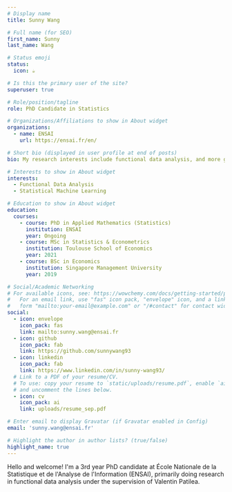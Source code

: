 ```yaml
---
# Display name
title: Sunny Wang

# Full name (for SEO)
first_name: Sunny
last_name: Wang

# Status emoji
status:
  icon: ☕️

# Is this the primary user of the site?
superuser: true

# Role/position/tagline
role: PhD Candidate in Statistics

# Organizations/Affiliations to show in About widget
organizations:
  - name: ENSAI
    url: https://ensai.fr/en/

# Short bio (displayed in user profile at end of posts)
bio: My research interests include functional data analysis, and more generally statistical machine learning. 

# Interests to show in About widget
interests:
  - Functional Data Analysis
  - Statistical Machine Learning

# Education to show in About widget
education:
  courses:
    - course: PhD in Applied Mathematics (Statistics)
      institution: ENSAI
      year: Ongoing
    - course: MSc in Statistics & Econometrics
      institution: Toulouse School of Economics
      year: 2021
    - course: BSc in Economics
      institution: Singapore Management University
      year: 2019

# Social/Academic Networking
# For available icons, see: https://wowchemy.com/docs/getting-started/page-builder/#icons
#   For an email link, use "fas" icon pack, "envelope" icon, and a link in the
#   form "mailto:your-email@example.com" or "/#contact" for contact widget.
social:
  - icon: envelope
    icon_pack: fas
    link: mailto:sunny.wang@ensai.fr
  - icon: github
    icon_pack: fab
    link: https://github.com/sunnywang93
  - icon: linkedin
    icon_pack: fab
    link: https://www.linkedin.com/in/sunny-wang93/
  # Link to a PDF of your resume/CV.
  # To use: copy your resume to `static/uploads/resume.pdf`, enable `ai` icons in `params.yaml`,
  # and uncomment the lines below.
  - icon: cv
    icon_pack: ai
    link: uploads/resume_sep.pdf

# Enter email to display Gravatar (if Gravatar enabled in Config)
email: 'sunny.wang@ensai.fr'

# Highlight the author in author lists? (true/false)
highlight_name: true
---
```


Hello and welcome! I'm a 3rd year PhD candidate at École Nationale de la Statistique et de l'Analyse de l'Information (ENSAI), primarily doing research in functional data analysis under the supervision of Valentin Patilea.

